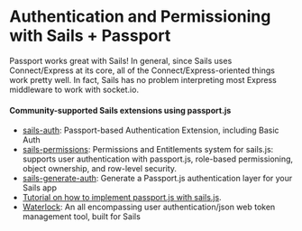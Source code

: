 # Authentication and Permissioning with Sails + Passport

Passport works great with Sails!  In general, since Sails uses Connect/Express at its core, all of the Connect/Express-oriented things work pretty well.  In fact, Sails has no problem interpreting most Express middleware to work with socket.io.

#### Community-supported Sails extensions using passport.js
+ [sails-auth](https://www.npmjs.com/package/sails-auth): Passport-based Authentication Extension, including Basic Auth
+ [sails-permissions](https://www.npmjs.com/package/sails-permissions): Permissions and Entitlements system for sails.js: supports user authentication with passport.js, role-based permissioning, object ownership, and row-level security.
+ [sails-generate-auth](https://www.npmjs.com/package/sails-generate-auth): Generate a Passport.js authentication layer for your Sails app
+ [Tutorial on how to implement passport.js with sails.js](http://www.geektantra.com/2013/08/implement-passport-js-authentication-with-sails-js/).
+ [Waterlock](http://waterlock.ninja/): An all encompassing user authentication/json web token management tool, built for Sails




<docmeta name="displayName" value="Sails + Passport">
